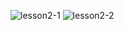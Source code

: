 ![lesson2-1](https://user-images.githubusercontent.com/76208848/180736098-3876140d-de67-4b20-a368-3765239d0576.png)
![lesson2-2](https://user-images.githubusercontent.com/76208848/180736093-823d977f-4a5b-4620-a6ed-2de18dcac644.png)
